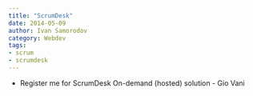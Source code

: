 ```yaml
---
title: "ScrumDesk"
date: 2014-05-09
author: Ivan Samorodov
category: Webdev
tags:
- scrum
- scrumdesk
---
```


- Register me for ScrumDesk On-demand (hosted) solution - Gio Vani
